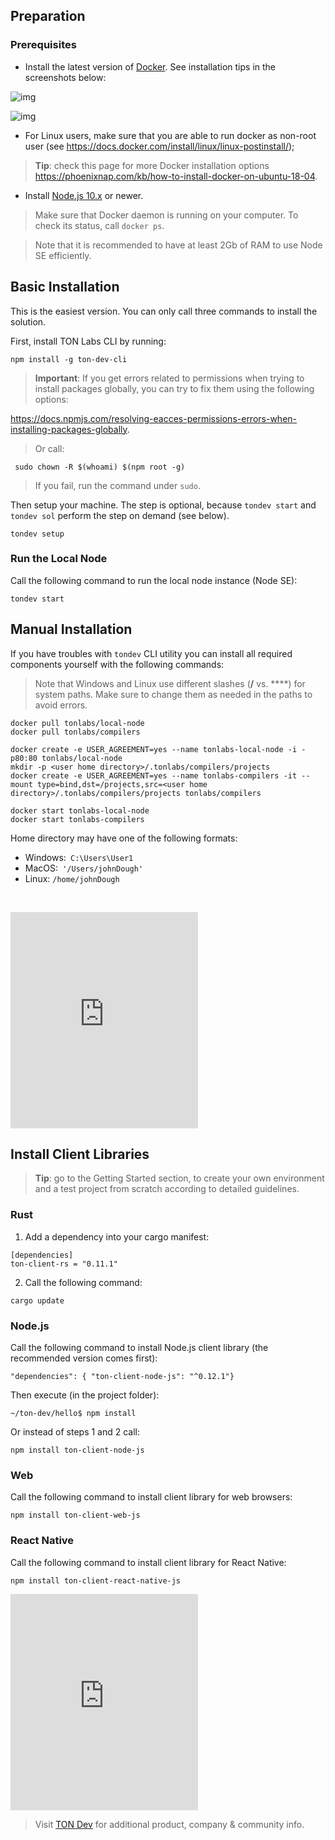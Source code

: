 ## Preparation

### Prerequisites

- Install the latest version of [Docker](https://docs.docker.com/install/). See installation tips in the screenshots below:

![img](https://tonlabs.zeroheight.com/uploads/LXwZDEvN59LmO5AEg9PXjg.png)

![img](https://tonlabs.zeroheight.com/uploads/HlTD8VkiUFQIvrd7ucCeHw.png)

- For Linux users, make sure that you are able to run docker as non-root user (see <https://docs.docker.com/install/linux/linux-postinstall/>);

> **Tip**: check this page for more Docker installation options <https://phoenixnap.com/kb/how-to-install-docker-on-ubuntu-18-04>.

- Install [Node.js 10.x](https://www.digitalocean.com/community/tutorial_collections/38) or newer.

> Make sure that Docker daemon is running on your computer. To check its status, call `docker ps`. 

> Note that it is recommended to have at least 2Gb of RAM to use Node SE efficiently.

## Basic Installation

This is the easiest version. You can only call three commands to install the solution.

First, install TON Labs CLI by running:

```shell
npm install -g ton-dev-cli
```

>  **Important**: If you get errors related to permissions when trying to install packages globally, you can try to fix them using the following options: 

<https://docs.npmjs.com/resolving-eacces-permissions-errors-when-installing-packages-globally>. 

> Or call:

```shell
 sudo chown -R $(whoami) $(npm root -g)
```

> If you fail, run the command under `sudo`.

Then setup your machine. The step is optional, because `tondev start` and `tondev sol` perform the step on demand (see below).

```shell
tondev setup
```

### Run the Local Node

Call the following command to run the local node instance (Node SE):

```shell
tondev start
```

## Manual Installation

If you have troubles with `tondev` CLI utility you can install all required components yourself with the following commands:

> Note that Windows and Linux use different slashes (**/** vs. **\**) for system paths. Make sure to change them as needed in the paths to avoid errors. 

```shell
docker pull tonlabs/local-node
docker pull tonlabs/compilers

docker create -e USER_AGREEMENT=yes --name tonlabs-local-node -i -p80:80 tonlabs/local-node
mkdir -p <user home directory>/.tonlabs/compilers/projects
docker create -e USER_AGREEMENT=yes --name tonlabs-compilers -it --mount type=bind,dst=/projects,src=<user home directory>/.tonlabs/compilers/projects tonlabs/compilers

docker start tonlabs-local-node
docker start tonlabs-compilers

```

Home directory may have one of the following formats:

- Windows:` C:\Users\User1`
- MacOS:` '/Users/johnDough'`
- Linux: `/home/johnDough`

​      

<iframe class="no-border max-full-width full-height flex-grow" src="https://www.youtube.com/embed/S-WxdIL3vIA?autohide=1&amp;showinfo=0&amp;rel=0&amp;fs=0" style="max-width: 100%; height: 346px; -webkit-box-flex: 1; flex-grow: 1; border: none;"></iframe>

## Install Client Libraries

> **Tip**: go to the Getting Started section, to create your own environment and a test project from scratch according to detailed guidelines.

### Rust

1. Add a dependency into your cargo manifest:

```shell
[dependencies]
ton-client-rs = "0.11.1"
```

2. Call the following command:

```shell
cargo update
```

### Node.js

Call the following command to install Node.js client library (the recommended version comes first):

```shell
"dependencies": { "ton-client-node-js": "^0.12.1"}
```

Then execute (in the project folder):

```shell
~/ton-dev/hello$ npm install   
```

Or instead of steps 1 and 2 call:

```shell
npm install ton-client-node-js
```

### Web

Call the following command to install client library for web browsers:

```shell
npm install ton-client-web-js
```

### React Native

Call the following command to install client library for React Native:

```shell
npm install ton-client-react-native-js 
```

<iframe class="no-border max-full-width full-height flex-grow" src="https://www.youtube.com/embed/FMLTyQ2bYvE?autohide=1&amp;showinfo=0&amp;rel=0&amp;fs=0" style="max-width: 100%; height: 346px; -webkit-box-flex: 1; flex-grow: 1; border: none;"></iframe>

> Visit [TON Dev](https://ton.dev/) for additional product, company & community info.


